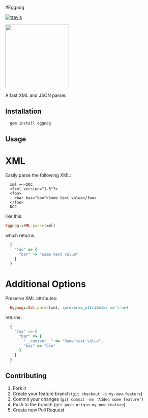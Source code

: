 #Eggnog

[![travis](https://secure.travis-ci.org/rclosner/eggnog.png)](http://travis-ci.org/rclosner/eggnog)

<img src="https://github.com/rclosner/eggnog/raw/master/eggnog.jpg" width="200px" />

A fast XML and JSON parser.

## Installation

```ruby
  gem install eggnog
```

## Usage


# XML


Easily parse the following XML:
```
  xml =<<DOC
  <?xml version="1.0"?>
  <foo>
    <bar baz="boo">Some text value</foo>
  </foo>
  DOC
```

like this:
```ruby
Eggnog::XML.parse(xml)
```

which returns:
```ruby
  {
    "foo" => {
      "bar" => "Some text value"
    }
  }
```

# Additional Options

Preserve XML attributes:

```ruby
  Eggnog::Xml.parse(xml, :preserve_attributes => true)
```
returns:

```ruby
  { 
    "foo" => {
      "bar" => { 
        "__content__" => "Some text value", 
        "baz" => "boo" 
      } 
    } 
  }
```

## Contributing

1. Fork it
2. Create your feature branch (`git checkout -b my-new-feature`)
3. Commit your changes (`git commit -am 'Added some feature'`)
4. Push to the branch (`git push origin my-new-feature`)
5. Create new Pull Request
